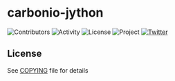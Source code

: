 # carbonio-jython

![Contributors](https://img.shields.io/github/contributors/zextras/carbonio-jython "Contributors")
![Activity](https://img.shields.io/github/commit-activity/m/zextras/carbonio-jython "Activity") ![License](https://img.shields.io/badge/license-AGPL%203-green
"License")
![Project](https://img.shields.io/badge/project-carbonio-informational
"Project")
[![Twitter](https://img.shields.io/twitter/url/https/twitter.com/zextras.svg?style=social&label=Follow%20%40zextras)](https://twitter.com/zextras)

## License

See [COPYING](COPYING) file for details
